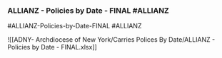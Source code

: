 
### ALLIANZ - Policies by Date - FINAL #ALLIANZ

#ALLIANZ-Policies-by-Date-FINAL  #ALLIANZ


![[ADNY- Archdiocese of New York/Carries Polices By Date/ALLIANZ - Policies by Date - FINAL.xlsx]]